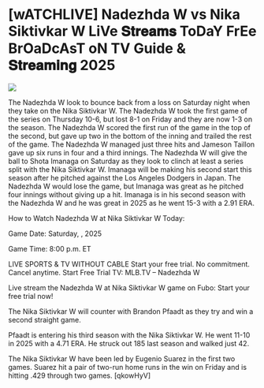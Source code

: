 #  [wATCHLIVE] Nadezhda W vs Nika Siktivkar W LiVe 𝐒𝐭𝐫𝐞𝐚𝐦𝐬 ToDaY FrEe BrOaDcAsT oN TV Guide & 𝐒𝐭𝐫𝐞𝐚𝐦𝐢𝐧𝐠  2025  
  
  
[![](https://i.imgur.com/qSNzIqt.png)](https://movie.rssnews.media/GKoAAZww.php)  
  
The Nadezhda W look to bounce back from a loss on Saturday night when they take on the Nika Siktivkar W. The Nadezhda W took the first game of the series on Thursday 10-6, but lost 8-1 on Friday and they are now 1-3 on the season. The Nadezhda W scored the first run of the game in the top of the second, but gave up two in the bottom of the inning and trailed the rest of the game. The Nadezhda W managed just three hits and Jameson Taillon gave up six runs in four and a third innings. The Nadezhda W will give the ball to Shota Imanaga on Saturday as they look to clinch at least a series split with the Nika Siktivkar W. Imanaga will be making his second start this season after he pitched against the Los Angeles Dodgers in Japan. The Nadezhda W would lose the game, but Imanaga was great as he pitched four innings without giving up a hit. Imanaga is in his second season with the Nadezhda W and he was great in 2025 as he went 15-3 with a 2.91 ERA.

How to Watch Nadezhda W at Nika Siktivkar W Today:

Game Date: Saturday, , 2025

Game Time: 8:00 p.m. ET

LIVE SPORTS & TV WITHOUT CABLE
Start your free trial. No commitment. Cancel anytime.
Start Free Trial
TV: MLB.TV – Nadezhda W

Live stream the Nadezhda W at Nika Siktivkar W game on Fubo: Start your free trial now!

The Nika Siktivkar W will counter with Brandon Pfaadt as they try and win a second straight game.

Pfaadt is entering his third season with the Nika Siktivkar W. He went 11-10 in 2025 with a 4.71 ERA. He struck out 185 last season and walked just 42.

The Nika Siktivkar W have been led by Eugenio Suarez in the first two games. Suarez hit a pair of two-run home runs in the win on Friday and is hitting .429 through two games. [qkowHyV]